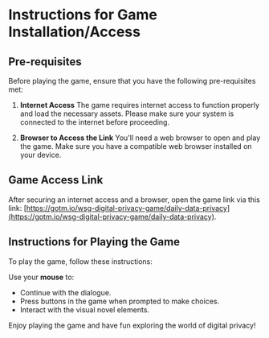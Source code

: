 # Instructions for Game Installation/Access


## Pre-requisites
Before playing the game, ensure that you have the following pre-requisites met:

1. **Internet Access**
   The game requires internet access to function properly and load the necessary assets. Please make sure your system is connected to the internet before proceeding.

2. **Browser to Access the Link**
   You'll need a web browser to open and play the game. Make sure you have a compatible web browser installed on your device.

## Game Access Link

After securing an internet access and a browser, open the game link via this link: [https://gotm.io/wsg-digital-privacy-game/daily-data-privacy](https://gotm.io/wsg-digital-privacy-game/daily-data-privacy).

## Instructions for Playing the Game

To play the game, follow these instructions:

Use your **mouse** to:
- Continue with the dialogue.
- Press buttons in the game when prompted to make choices.
- Interact with the visual novel elements.

Enjoy playing the game and have fun exploring the world of digital privacy!
